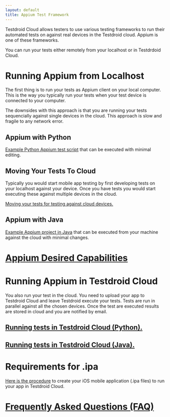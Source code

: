 ```yaml
---
layout: default
title: Appium Test Framework
---
```


Testdroid Cloud allows testers to use various testing frameworks to
run their automated tests on against real devices in the Testdroid
cloud. Appium is one of these frameworks.

You can run your tests either remotely from your localhost or in
Testdrdoid Cloud.

# Running Appium from Localhost

The first thing is to run your tests as Appium client on your local
computer. This is the way you typically run your tests when your test
device is connected to your computer.

The downsides with this approach is that you are running your tests
sequencially against single devices in the cloud. This approach is
slow and fragile to any network error.

## Appium with Python

[Example Python Appium test script](python/) that can be executed with minimal
editing.

## Moving Your Tests To Cloud

Typically you would start mobile app testing by first developing tests
on your localhost against your device. Once you have tests you would
start executing these against multiple devices in the cloud.

[Moving your tests for testing against cloud devices.](moving-tests-to-cloud.html)

## Appium with Java

[Example Appium project in Java](java/) that can be executed from your machine
against the cloud with minimal changes.


# [Appium Desired Capabilities](testdroid-desired-caps.html)

# Running Appium in Testdroid Cloud

You also run your test in the cloud. You need to upload your app to
Testdroid Cloud and leave Testdroid execute your tests. Tests are run
in parallel against all the chosen devices. Once the test are executed
results are stored in cloud and you are notified by email. 

## [Running tests in Testdroid Cloud (Python).]({{site.baseurl}}/appium/python/server-side-appium-in-tc.html)

## [Running tests in Testdroid Cloud (Java).]({{site.baseurl}}/appium/java/server-side-appium-in-tc.html)

# Requirements for .ipa

[Here is the procedure](requirements-for-ipa.html) to create your iOS
mobile application (.ipa files) to run your app in Testdroid Cloud.

# [Frequently Asked Questions (FAQ)](faq.html)
